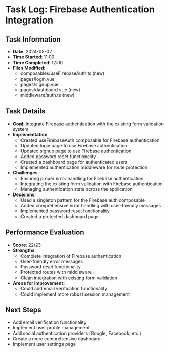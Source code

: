 # Task Log: Firebase Authentication Integration

## Task Information
- **Date**: 2024-05-02
- **Time Started**: 11:00
- **Time Completed**: 12:00
- **Files Modified**: 
  - composables/useFirebaseAuth.ts (new)
  - pages/login.vue
  - pages/signup.vue
  - pages/dashboard.vue (new)
  - middleware/auth.ts (new)

## Task Details
- **Goal**: Integrate Firebase authentication with the existing form validation system
- **Implementation**: 
  - Created useFirebaseAuth composable for Firebase authentication
  - Updated login page to use Firebase authentication
  - Updated signup page to use Firebase authentication
  - Added password reset functionality
  - Created a dashboard page for authenticated users
  - Implemented authentication middleware for route protection
- **Challenges**: 
  - Ensuring proper error handling for Firebase authentication
  - Integrating the existing form validation with Firebase authentication
  - Managing authentication state across the application
- **Decisions**: 
  - Used a singleton pattern for the Firebase auth composable
  - Added comprehensive error handling with user-friendly messages
  - Implemented password reset functionality
  - Created a protected dashboard page

## Performance Evaluation
- **Score**: 22/23
- **Strengths**: 
  - Complete integration of Firebase authentication
  - User-friendly error messages
  - Password reset functionality
  - Protected routes with middleware
  - Clean integration with existing form validation
- **Areas for Improvement**: 
  - Could add email verification functionality
  - Could implement more robust session management

## Next Steps
- Add email verification functionality
- Implement user profile management
- Add social authentication providers (Google, Facebook, etc.)
- Create a more comprehensive dashboard
- Implement user settings page
